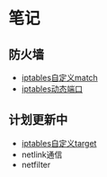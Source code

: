 # 笔记

## 防火墙

- [iptables自定义match](./iptables/自定义match.md)
- [iptables动态端口](./iptables/iptables动态端口.md)

## 计划更新中

- [iptables自定义target](./iptables/自定义target.md)
- netlink通信
- netfilter
